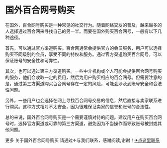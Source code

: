 # 国外百合网号购买

在国外，百合网号购买是一种常见的社交行为。随着网络交友的普及，越来越多的人选择通过百合网来寻找自己的另一半。而要在国外购买百合网号，一般有以下几种途径。

首先，可以通过官方渠道购买。百合网通常会提供官方的会员服务，用户可以选择购买不同级别的会员，享受不同的特权和服务。通过官方渠道购买百合网号，可以保证账号的安全性和可靠性。

其次，也可以通过第三方渠道购买。一些中介机构或个人可能会提供百合网号购买的服务，他们会收取一定的费用，然后为用户购买相应的百合网号。但需要注意的是，通过第三方渠道购买百合网号存在一定的风险，可能会涉及到账号安全和合法性问题。

另外，一些用户也会选择在网上寻找百合网号交易的信息，然后直接与卖家联系进行购买。这种方式相对不太安全，因为很难保证卖家的信誉和账号的合法性。

总的来说，国外百合网号购买是一个需要谨慎对待的问题。建议用户在购买百合网号时，选择官方渠道或可靠的第三方渠道，避免因为不当操作而导致账号被封或其他问题。

更多 关于国外百合网号购买 请通过✈与我们联系，感谢阅读,谢谢！[✈点这里联系](https://b.k02.cc)